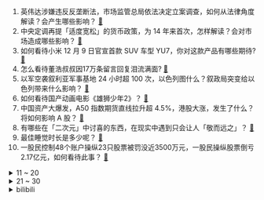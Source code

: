 1. 英伟达涉嫌违反反垄断法，市场监管总局依法决定立案调查，如何从法律角度解读？会产生哪些影响？ [:link:](https://www.zhihu.com/question/6401817416)
2. 中央定调再提「适度宽松」的货币政策，为 14 年来首次，怎样解读？会对市场造成哪些影响？ [:link:](https://www.zhihu.com/question/6391415901)
3. 如何看待小米 12 月 9 日官宣首款 SUV 车型 YU7，你对这款产品有哪些期待? [:link:](https://www.zhihu.com/question/6404698989)
4. 怎么看待董浩叔叔因17万条留言回复泪流满面? [:link:](https://www.zhihu.com/question/5901967191)
5. 以军空袭叙利亚军事基地 24 小时超 100 次，以色列图什么？叙政局突变给以色列带来什么影响？ [:link:](https://www.zhihu.com/question/6444711068)
6. 如何看待国产动画电影《雄狮少年2》？ [:link:](https://www.zhihu.com/question/5723641267)
7. 中国资产大爆发，A50 指数期货直线拉升超 4.5%，港股大涨，发生了什么？将如何影响 A 股？ [:link:](https://www.zhihu.com/question/6390828359)
8. 有哪些在「二次元」中讨喜的东西，在现实中遇到只会让人「敬而远之」？ [:link:](https://www.zhihu.com/question/6269126730)
9. 最佳睡觉时长是多少呢？ [:link:](https://www.zhihu.com/question/4018150885)
10. 一股民控制48个账户操纵23只股票被罚没近3500万元，一股民操纵股票倒亏2.17亿元，如何看待此事？ [:link:](https://www.zhihu.com/question/6208033031)
<details>
<summary>11 ~ 20</summary>

11. 三星手机还有多少人在用？ [:link:](https://www.zhihu.com/question/609894486)
12. 如果开着一辆99A回到二战，能打败20辆虎式坦克吗？ [:link:](https://www.zhihu.com/question/2065771998)
13. 叙利亚反对派授权「叙利亚救国政府」的巴希尔组建叙利亚过渡政府，将会对当地局势造成哪些影响？ [:link:](https://www.zhihu.com/question/6411497287)
14. 你最喜欢的童话是什么？ [:link:](https://www.zhihu.com/question/55282443)
15. 广州地铁安检变严进站时间增加，网友称上班迟到，具体情况如何？如何提高地铁安检效率？ [:link:](https://www.zhihu.com/question/6380681808)
16. 2024 年，你的年度十佳音乐专辑有哪些？ [:link:](https://www.zhihu.com/question/6188154982)
17. 向佐浓妆穿女装带货受关注首场卖出 5 千万，仅次「与辉同行」，如何看待此事？ [:link:](https://www.zhihu.com/question/6129689772)
18. 我们应该怎么评价麦迪的 35 秒 13 分？ [:link:](https://www.zhihu.com/question/309217777)
19. 作为程序员，你一年会看几本书？ [:link:](https://www.zhihu.com/question/635753810)
20. 24-25 赛季英超第15轮热刺 3:4 切尔西，切尔西成功「让二追四」，如何评价这场比赛？ [:link:](https://www.zhihu.com/question/6327955628)
</details>
<details>
<summary>21 ~ 30</summary>

21. 小米官宣SUV车型「小米YU7」，预计 2025 年六七月上市，新车有何技术亮点？竞争力多大？ [:link:](https://www.zhihu.com/question/6406738461)
22. 同是古建筑，为什么我感觉大唐建筑看起来简单大气，而明清建筑看起来却相对「俗气」？ [:link:](https://www.zhihu.com/question/5845325544)
23. 中国历史上发生过哪些巧合，巧到让你不敢相信？ [:link:](https://www.zhihu.com/question/440180866)
24. 你觉得洛奥周期国乒的重点培养对象是谁？ [:link:](https://www.zhihu.com/question/6073561785)
25. 「穷人掏钱，看富人演穷人」这个观点存在什么问题？观众排斥的到底是什么？ [:link:](https://www.zhihu.com/question/5975694663)
26. 如何看待胖东来倡导理性购物，部分门店超市营业时间调整？此举对企业经营来说有何意义？ [:link:](https://www.zhihu.com/question/6351813851)
27. 克宫消息人士称阿萨德抵达莫斯科并获庇护，叙利亚局势将如何发展？阿萨德还有机会卷土重来吗？ [:link:](https://www.zhihu.com/question/6347507147)
28. 中外历史上的所有皇后，你最欣赏的一位是谁？ [:link:](https://www.zhihu.com/question/6004269108)
29. 老子在道德经中如何谈“道”与“德”的联系与区别？ [:link:](https://www.zhihu.com/question/5755259339)
30. 卡卡巅峰期为什么这么短？ [:link:](https://www.zhihu.com/question/36278521)
</details><details>
<summary>bilibili</summary>

</details>
